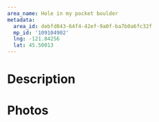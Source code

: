 ```yaml
---
area_name: Hole in my pocket boulder
metadata:
  area_id: debfd043-64f4-42ef-9a0f-ba7b0a6fc32f
  mp_id: '109104902'
  lng: -121.84256
  lat: 45.50013
---
```

# Description

# Photos

